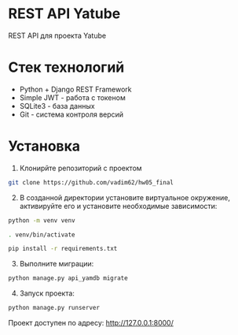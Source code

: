 # REST API Yatube
REST API для проекта Yatube
# Стек технологий
- Python + Django REST Framework
- Simple JWT - работа с токеном
- SQLite3 - база данных
- Git - система контроля версий
# Установка
1. Клонирйте репозиторий с проектом
```sh
git clone https://github.com/vadim62/hw05_final
```
2. В созданной директории установите виртуальное окружение, активируйте его и установите необходимые зависимости:
```sh
python -m venv venv

. venv/bin/activate

pip install -r requirements.txt
```
3. Выполните миграции:
```sh
python manage.py api_yamdb migrate
```
4. Запуск проекта:
```sh
python manage.py runserver
```
Проект доступен по адресу: http://127.0.0.1:8000/
